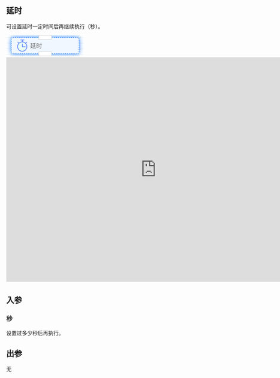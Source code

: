 ## 延时

可设置延时一定时间后再继续执行（秒）。

<img src="./img/delay.png" alt="image-20240822091816506" style="zoom:50%;" />

<iframe 
    width="800" 
    height="600" 
    src="https://www.youtube.com/embed/0eBUO_7ptG4"  frameborder="0" 
    allow="accelerometer; autoplay; encrypted-media; gyroscope; picture-in-picture" 
    allowfullscreen>
</iframe>



## 入参

### 秒

设置过多少秒后再执行。



## 出参

无